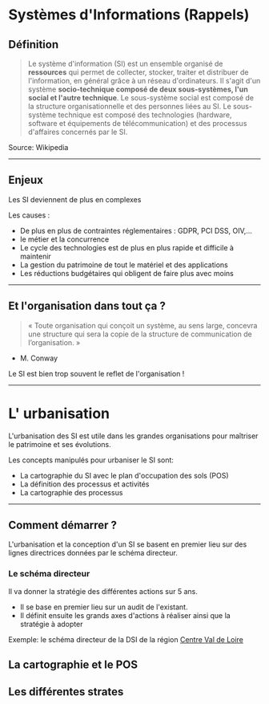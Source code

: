 <!--
Rappels sur le système d'information
* Comment est défini et cartographié le système d'information
* Les différentes strates
-->

# Systèmes d'Informations (Rappels)
## Définition

> Le système d'information (SI) est un ensemble organisé de **ressources** qui permet de collecter, stocker, traiter et distribuer de l'information, en général grâce à un réseau d'ordinateurs. Il s'agit d'un système **socio-technique composé de deux sous-systèmes, l'un social et l'autre technique**. Le sous-système social est composé de la structure organisationnelle et des personnes liées au SI. Le sous-système technique est composé des technologies (hardware, software et équipements de télécommunication) et des processus d'affaires concernés par le SI.
>

Source: Wikipedia

---

## Enjeux
Les SI deviennent de plus en complexes 

Les causes :
* De plus en plus de contraintes réglementaires : GDPR, PCI DSS, OIV,...
* le métier et la concurrence
* Le cycle des technologies est de plus en plus rapide et difficile à maintenir
* La gestion du patrimoine de tout le matériel et des applications
* Les réductions budgétaires qui obligent de faire plus avec moins
 
---

## Et l'organisation dans tout ça ?

> « Toute organisation qui conçoit un système, au sens large, concevra une structure qui sera la copie de la structure de communication de l’organisation. »

- M. Conway

Le SI est bien trop souvent le reflet de l'organisation !

--- 

# L' urbanisation

L'urbanisation des SI est utile dans les grandes organisations pour maîtriser le patrimoine et ses évolutions.

Les concepts manipulés pour urbaniser le SI sont:
* La cartographie du SI avec le plan d'occupation des sols (POS)
* La définition des processus et activités
* La cartographie des processus

--- 
## Comment démarrer ?

L'urbanisation et la conception d'un SI se basent en premier lieu sur des lignes directrices données par le schéma directeur.

### Le schéma directeur
Il va donner la stratégie des différentes actions sur 5 ans.

* Il se base en premier lieu sur un audit de l'existant.
* Il définit ensuite les grands axes d'actions à réaliser ainsi que la stratégie à adopter

Exemple: le schéma directeur de la DSI de la région [Centre Val de Loire](https://www.viragegroup.com/ressources/exemple-schema-directeur-informatique-temoignage-de-la-dsi-region-centre-val-de-loire/)

## La cartographie et le POS

## Les différentes strates


